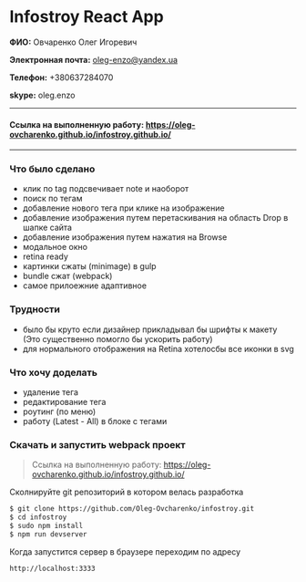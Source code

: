 # Infostroy React App

**ФИО:** Овчаренко Олег Игоревич

**Электронная почта:** oleg-enzo@yandex.ua

**Телефон:** +380637284070

**skype:** oleg.enzo

***
#### Ссылка на выполненную работу: https://oleg-ovcharenko.github.io/infostroy.github.io/
***

### Что было сделано
  - клик по tag подсвечивает note и наоборот
  - поиск по тегам
  - добавление нового тега при клике на изображение
  - добавление изображения путем перетаскивания на область Drop в шапке сайта
  - добавление изображения путем нажатия на Browse
  - модальное окно
  - retina ready
  - картинки сжаты (minimage) в gulp
  - bundle сжат (webpack)
  - самое прилоежние адаптивное

### Трудности 
  - было бы круто если дизайнер прикладывал бы шрифты к макету (Это существенно помогло бы ускорить работу)
  - для нормального отображения на Retina хотелосбы все иконки в svg

### Что хочу доделать
  - удаление тега
  - редактирование тега
  - роутинг (по меню)
  - работу (Latest - All) в блоке с тегами

### Скачать и запустить webpack проект

>Ссылка на выполненную работу: https://oleg-ovcharenko.github.io/infostroy.github.io/

Сколнируйте git репозиторий в котором велась разработка
```sh
$ git clone https://github.com/Oleg-Ovcharenko/infostroy.git
$ cd infostroy
$ sudo npm install
$ npm run devserver
```

Когда запустится сервер в браузере переходим по адресу
```sh
http://localhost:3333
```
